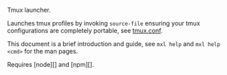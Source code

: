 Tmux launcher.

Launches tmux profiles by invoking `source-file` ensuring your tmux 
configurations are completely portable, see [tmux.conf](/tmux.conf).

This document is a brief introduction and guide, see `mxl help` 
and `mxl help <cmd>` for the man pages.

Requires [node][] and [npm][].
